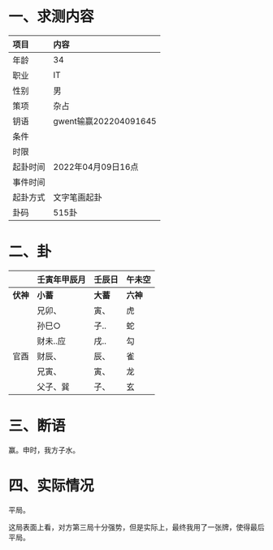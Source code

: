 # 一、求测内容

| 项目     | 内容                  |
| :------- | :-------------------- |
| 年龄     | 34                    |
| 职业     | IT                    |
| 性别     | 男                    |
| 策项     | 杂占                  |
| 钥语     | gwent输赢202204091645 |
| 条件     |                       |
| 时限     |                       |
| 起卦时间 | 2022年04月09日16点    |
| 事件时间 |                       |
| 起卦方式 | 文字笔画起卦          |
| 卦码     | 515卦                 |

# 二、卦

|                | 壬寅年甲辰月   | 壬辰日         | 午未空         |
| :------------- | :------------- | :------------- | :------------- |
| **伏神** | **小蓄** | **大蓄** | **六神** |
|                | 兄卯、         | 寅、           | 虎             |
|                | 孙巳○         | 子..           | 蛇             |
|                | 财未..应       | 戌..           | 勾             |
| 官酉           | 财辰、         | 辰、           | 雀             |
|                | 兄寅、         | 寅、           | 龙             |
|                | 父子、巽       | 子、           | 玄             |

# 三、断语

赢。申时，我方子水。

# 四、实际情况

平局。

这局表面上看，对方第三局十分强势，但是实际上，最终我用了一张牌，使得最后平局。
